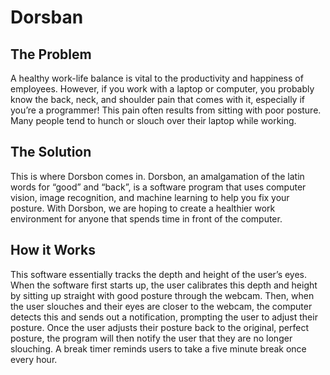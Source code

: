 # Dorsban
## The Problem
A healthy work-life balance is vital to the productivity and happiness of employees. However, if you work with a laptop or computer, you probably know the back, neck, and shoulder pain that comes with it, especially if you’re a programmer! This pain often results from sitting with poor posture. Many people tend to hunch or slouch over their laptop while working.

## The Solution
This is where Dorsbon comes in. Dorsbon, an amalgamation of the latin words for “good” and “back”, is a software program that uses computer vision, image recognition, and machine learning to help you fix your posture. With Dorsbon, we are hoping to create a healthier work environment for anyone that spends time in front of the computer.

## How it Works 
This software essentially tracks the depth and height of the user’s eyes. When the software first starts up, the user calibrates this depth and height by sitting up straight with good posture through the webcam. Then, when the user slouches and their eyes are closer to the webcam, the computer detects this and sends out a notification, prompting the user to adjust their posture. Once the user adjusts their posture back to the original, perfect posture, the program will then notify the user that they are no longer slouching. A break timer reminds users to take a five minute break once every hour.